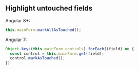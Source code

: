 ## Highlight untouched fields

Angular 8+:

```typescript
this.mainForm.markAllAsTouched();
```

Angular 7:

```typescript
Object.keys(this.mainForm.controls).forEach((field) => {
  const control = this.mainForm.get(field);
  control.markAsTouched();
})
```